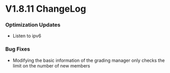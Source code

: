 # V1.8.11 ChangeLog

### Optimization Updates
* Listen to ipv6

### Bug Fixes
* Modifying the basic information of the grading manager only checks the limit on the number of new members

